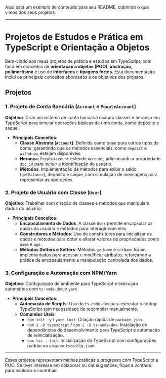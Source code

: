 Aqui está um exemplo de conteúdo para seu README, cobrindo o que vimos dos seus projetos:

---

# Projetos de Estudos e Prática em TypeScript e Orientação a Objetos

Bem-vindo aos meus projetos de prática e estudos em TypeScript, com foco em conceitos de **orientação a objetos (POO)**, **abstração**, **polimorfismo** e uso de **interfaces** e **tipagens fortes**. Esta documentação inclui os principais conceitos abordados e os objetivos dos projetos.

## Projetos

### 1. **Projeto de Conta Bancária (`Account` e `PeopleAccount`)**

**Objetivo**: Criar um sistema de conta bancária usando classes e herança em TypeScript para simular operações básicas de uma conta, como depósito e saque.

- **Principais Conceitos**:
  - **Classe Abstrata (`Account`)**: Definida como base para outros tipos de conta, garantindo que os métodos essenciais, como `deposit` e `withdraw`, estejam disponíveis.
  - **Herança**: `PeopleAccount` estende `Account`, adicionando a propriedade `doc_id` para incluir a identificação do usuário.
  - **Métodos**: Implementação de métodos para exibir o saldo (`getBalance`), depósito e saque, com simulação de mensagens para representar as operações.

### 2. **Projeto de Usuário com Classe (`User`)**

**Objetivo**: Trabalhar com criação de classes e métodos que manipulam dados do usuário.

- **Principais Conceitos**:
  - **Encapsulamento de Dados**: A classe `User` permite encapsular os dados do usuário e métodos para interagir com eles.
  - **Construtores e Métodos**: Uso de construtores para inicializar os dados e métodos para obter e alterar valores de propriedades como `name` e `age`.
  - **Métodos Getters e Setters**: Métodos `getName` e `setName` foram implementados para acessar e modificar atributos, reforçando a prática de encapsulamento e manipulação controlada dos dados.

### 3. **Configuração e Automação com NPM/Yarn**

**Objetivo**: Configuração de ambiente para TypeScript e execução automática com `ts-node-dev` e `yarn`.

- **Principais Conceitos**:
  - **Automação de Scripts**: Uso do `ts-node-dev` para executar o código TypeScript sem necessidade de recompilar manualmente.
  - **Comandos Úteis**:
    - `npm init -y` / `yarn init`: Criação rápida de `package.json`.
    - `npm i -D typescript` / `npm i -D ts-node-dev`: Instalação de dependências de desenvolvimento para TypeScript e automação de reinicialização.
    - `npx tsc --init`: Inicialização do TypeScript com configurações padrão no arquivo `tsconfig.json`.

---

Esses projetos representam minhas práticas e progresso com TypeScript e POO. Se tiver interesse em colaborar ou dar sugestões, fique à vontade para explorar e contribuir.
